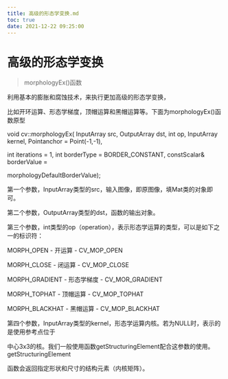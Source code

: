 ```yaml
---
title: 高级的形态学变换.md
toc: true
date: 2021-12-22 09:25:00
---
```

# 高级的形态学变换

> morphologyEx()函数
> 

利用基本的膨胀和腐蚀技术，来执行更加高级的形态学变换，

比如开环运算、形态学梯度，顶帽运算和黑帽运算等。下面为morphologyEx()函数原型

void cv::morphologyEx( InputArray src, OutputArray dst, int op, InputArray kernel, Pointanchor = Point(-1,-1),

int iterations = 1, int borderType = BORDER_CONSTANT, constScalar& borderValue =

morphologyDefaultBorderValue);

第一个参数，InputArray类型的src，输入图像，即原图像，填Mat类的对象即可。

第二个参数，OutputArray类型的dst，函数的输出对象。

第三个参数，int类型的op（operation），表示形态学运算的类型，可以是如下之一的标识符：

MORPH_OPEN - 开运算 - CV_MOP_OPEN

MORPH_CLOSE - 闭运算 - CV_MOP_CLOSE

MORPH_GRADIENT - 形态学梯度 - CV_MOR_GRADIENT

MORPH_TOPHAT - 顶帽运算 - CV_MOP_TOPHAT

MORPH_BLACKHAT - 黑帽运算 - CV_MOP_BLACKHAT

第四个参数，InputArray类型的kernel，形态学运算内核。若为NULL时，表示的是使用参考点位于

中心3x3的核。我们一般使用函数getStructuringElement配合这参数的使用。getStructuringElement

函数会返回指定形状和尺寸的结构元素（内核矩阵）。